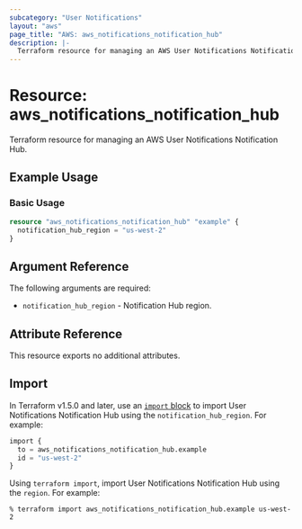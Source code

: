 ```yaml
---
subcategory: "User Notifications"
layout: "aws"
page_title: "AWS: aws_notifications_notification_hub"
description: |-
  Terraform resource for managing an AWS User Notifications Notification Hub.
---
```

# Resource: aws_notifications_notification_hub

Terraform resource for managing an AWS User Notifications Notification Hub.

## Example Usage

### Basic Usage

```terraform
resource "aws_notifications_notification_hub" "example" {
  notification_hub_region = "us-west-2"
}
```

## Argument Reference

The following arguments are required:

* `notification_hub_region` - Notification Hub region.

## Attribute Reference

This resource exports no additional attributes.

## Import

In Terraform v1.5.0 and later, use an [`import` block](https://developer.hashicorp.com/terraform/language/import) to import User Notifications Notification Hub using the `notification_hub_region`. For example:

```terraform
import {
  to = aws_notifications_notification_hub.example
  id = "us-west-2"
}
```

Using `terraform import`, import User Notifications Notification Hub using the `region`. For example:

```console
% terraform import aws_notifications_notification_hub.example us-west-2
```
